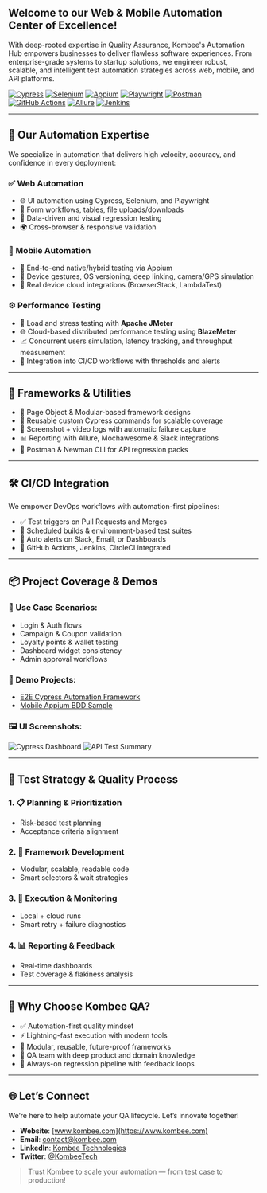 
## Welcome to our Web & Mobile Automation Center of Excellence!

With deep-rooted expertise in Quality Assurance, Kombee's Automation Hub empowers businesses to deliver flawless software experiences. From enterprise-grade systems to startup solutions, we engineer robust, scalable, and intelligent test automation strategies across web, mobile, and API platforms.

[![Cypress](https://img.shields.io/badge/Cypress-17202C?style=for-the-badge&logo=cypress&logoColor=white)](https://www.cypress.io/)
[![Selenium](https://img.shields.io/badge/Selenium-43B02A?style=for-the-badge&logo=selenium&logoColor=white)](https://www.selenium.dev/)
[![Appium](https://img.shields.io/badge/Appium-000000?style=for-the-badge&logo=appium&logoColor=white)](https://appium.io/)
[![Playwright](https://img.shields.io/badge/Playwright-45BA63?style=for-the-badge&logo=playwright&logoColor=white)](https://playwright.dev/)
[![Postman](https://img.shields.io/badge/Postman-FF6C37?style=for-the-badge&logo=postman&logoColor=white)](https://www.postman.com/)
[![GitHub Actions](https://img.shields.io/badge/GitHub_Actions-2088FF?style=for-the-badge&logo=githubactions&logoColor=white)](https://docs.github.com/en/actions)
[![Allure](https://img.shields.io/badge/Allure-495057?style=for-the-badge&logo=allure&logoColor=white)](https://docs.qameta.io/allure/)
[![Jenkins](https://img.shields.io/badge/Jenkins-D24939?style=for-the-badge&logo=jenkins&logoColor=white)](https://www.jenkins.io/)

---

## 🚀 Our Automation Expertise

We specialize in automation that delivers high velocity, accuracy, and confidence in every deployment:

### ✅ Web Automation
- 🌐 UI automation using Cypress, Selenium, and Playwright
- 🧾 Form workflows, tables, file uploads/downloads
- 🔄 Data-driven and visual regression testing
- 🌍 Cross-browser & responsive validation

### 📱 Mobile Automation
- 📲 End-to-end native/hybrid testing via Appium
- 🔁 Device gestures, OS versioning, deep linking, camera/GPS simulation
- 🚀 Real device cloud integrations (BrowserStack, LambdaTest)

### ⚙️ Performance Testing
- 🚦 Load and stress testing with **Apache JMeter**
- 🌐 Cloud-based distributed performance testing using **BlazeMeter**
- 📈 Concurrent users simulation, latency tracking, and throughput measurement
- 🔁 Integration into CI/CD workflows with thresholds and alerts

---

## 🧱 Frameworks & Utilities

- 🧩 Page Object & Modular-based framework designs
- 🧠 Reusable custom Cypress commands for scalable coverage
- 📸 Screenshot + video logs with automatic failure capture
- 📊 Reporting with Allure, Mochawesome & Slack integrations
- 🧪 Postman & Newman CLI for API regression packs

---

## 🛠 CI/CD Integration

We empower DevOps workflows with automation-first pipelines:

- ✅ Test triggers on Pull Requests and Merges
- 🔁 Scheduled builds & environment-based test suites
- 📩 Auto alerts on Slack, Email, or Dashboards
- 🔄 GitHub Actions, Jenkins, CircleCI integrated

---

## 📦 Project Coverage & Demos

### 🔹 Use Case Scenarios:
- Login & Auth flows
- Campaign & Coupon validation
- Loyalty points & wallet testing
- Dashboard widget consistency
- Admin approval workflows

### 🔸 Demo Projects:
- [E2E Cypress Automation Framework](https://github.com/KombeeTech/cypress-e2e)
- [Mobile Appium BDD Sample](https://github.com/KombeeTech/appium-bdd)

### 🖼️ UI Screenshots:
![Cypress Dashboard](automation_dashboard1.png)
![API Test Summary](automation_dashboard2.png)

---

## 🧪 Test Strategy & Quality Process

### 1. 📋 Planning & Prioritization
- Risk-based test planning
- Acceptance criteria alignment

### 2. 🔨 Framework Development
- Modular, scalable, readable code
- Smart selectors & wait strategies

### 3. 🚦 Execution & Monitoring
- Local + cloud runs
- Smart retry + failure diagnostics

### 4. 📊 Reporting & Feedback
- Real-time dashboards
- Test coverage & flakiness analysis

---

## 🌟 Why Choose Kombee QA?
- ✅ Automation-first quality mindset
- ⚡ Lightning-fast execution with modern tools
- 🧩 Modular, reusable, future-proof frameworks
- 🧠 QA team with deep product and domain knowledge
- 🔁 Always-on regression pipeline with feedback loops

---

## 🌐 Let’s Connect
We’re here to help automate your QA lifecycle. Let’s innovate together!

- **Website**: [www.kombee.com](https://www.kombee.com)
- **Email**: contact@kombee.com
- **LinkedIn**: [Kombee Technologies](https://in.linkedin.com/company/kombee-global)
- **Twitter**: [@KombeeTech](https://x.com/kombeeglobal)

> Trust Kombee to scale your automation — from test case to production!
